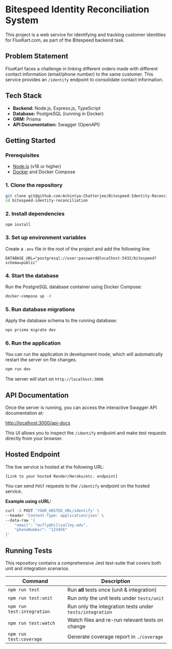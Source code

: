 # Bitespeed Identity Reconciliation System

This project is a web service for identifying and tracking customer identities for FluxKart.com, as part of the Bitespeed backend task.

## Problem Statement

FluxKart faces a challenge in linking different orders made with different contact information (email/phone number) to the same customer. This service provides an `/identify` endpoint to consolidate contact information.

## Tech Stack

- **Backend:** Node.js, Express.js, TypeScript
- **Database:** PostgreSQL (running in Docker)
- **ORM:** Prisma
- **API Documentation:** Swagger (OpenAPI)

## Getting Started

### Prerequisites

- [Node.js](https://nodejs.org/) (v16 or higher)
- [Docker](https://www.docker.com/get-started) and Docker Compose

### 1. Clone the repository

```bash
git clone git@github.com:Achintya-Chatterjee/Bitespeed-Identity-Reconciliation-System.git
cd bitespeed-identity-reconciliation
```

### 2. Install dependencies

```bash
npm install
```

### 3. Set up environment variables

Create a `.env` file in the root of the project and add the following line:

```
DATABASE_URL="postgresql://user:password@localhost:5432/bitespeed?schema=public"
```

### 4. Start the database

Run the PostgreSQL database container using Docker Compose:

```bash
docker-compose up -d
```

### 5. Run database migrations

Apply the database schema to the running database:

```bash
npx prisma migrate dev 
```

### 6. Run the application

You can run the application in development mode, which will automatically restart the server on file changes.

```bash
npm run dev
```

The server will start on `http://localhost:3000`.

## API Documentation

Once the server is running, you can access the interactive Swagger API documentation at:

[http://localhost:3000/api-docs](http://localhost:3000/api-docs)

This UI allows you to inspect the `/identify` endpoint and make test requests directly from your browser.

## Hosted Endpoint

The live service is hosted at the following URL:

`[Link to your hosted Render/Heroku/etc. endpoint]`

You can send `POST` requests to the `/identify` endpoint on the hosted service.

**Example using cURL:**

```bash
curl -X POST 'YOUR_HOSTED_URL/identify' \
--header 'Content-Type: application/json' \
--data-raw '{
    "email": "mcfly@hillvalley.edu",
    "phoneNumber": "123456"
}'
```

## Running Tests

This repository contains a comprehensive Jest test-suite that covers both unit and integration scenarios.

| Command                    | Description                                              |
| -------------------------- | -------------------------------------------------------- |
| `npm run test`             | Run **all** tests once (unit & integration)              |
| `npm run test:unit`        | Run only the unit tests under `tests/unit`               |
| `npm run test:integration` | Run only the integration tests under `tests/integration` |
| `npm run test:watch`       | Watch files and re-run relevant tests on change          |
| `npm run test:coverage`    | Generate coverage report in `./coverage`                 |
